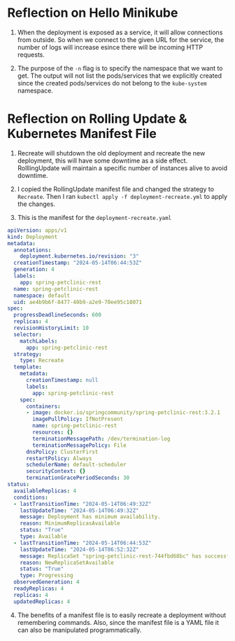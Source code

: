 # Reflection on Hello Minikube

1. When the deployment is exposed as a service, it will allow connections from outside. So when we connect to the given URL for the service, the number of logs will increase esince there will be incoming HTTP requests.

2. The purpose of the `-n` flag is to specify the namespace that we want to get. The output will not list the pods/services that we explicitly created since the created pods/services do not belong to the `kube-system` namespace.

# Reflection on Rolling Update & Kubernetes Manifest File

1. Recreate will shutdown the old deployment and recreate the new deployment, this will have some downtime as a side effect. RolllingUpdate will maintain a specific number of instances alive to avoid downtime.

2. I copied the RollingUpdate manifest file and changed the strategy to `Recreate`. Then I ran `kubectl apply -f deployment-recreate.yml` to apply the changes. 

3. This is the manifest for the `deployment-recreate.yaml`
```yaml
apiVersion: apps/v1
kind: Deployment
metadata:
  annotations:
    deployment.kubernetes.io/revision: "3"
  creationTimestamp: "2024-05-14T06:44:53Z"
  generation: 4
  labels:
    app: spring-petclinic-rest
  name: spring-petclinic-rest
  namespace: default
  uid: ae4b9b6f-8477-40b9-a2e9-70ee95c18071
spec:
  progressDeadlineSeconds: 600
  replicas: 4
  revisionHistoryLimit: 10
  selector:
    matchLabels:
      app: spring-petclinic-rest
  strategy:
    type: Recreate
  template:
    metadata:
      creationTimestamp: null
      labels:
        app: spring-petclinic-rest
    spec:
      containers:
      - image: docker.io/springcommunity/spring-petclinic-rest:3.2.1
        imagePullPolicy: IfNotPresent
        name: spring-petclinic-rest
        resources: {}
        terminationMessagePath: /dev/termination-log
        terminationMessagePolicy: File
      dnsPolicy: ClusterFirst
      restartPolicy: Always
      schedulerName: default-scheduler
      securityContext: {}
      terminationGracePeriodSeconds: 30
status:
  availableReplicas: 4
  conditions:
  - lastTransitionTime: "2024-05-14T06:49:32Z"
    lastUpdateTime: "2024-05-14T06:49:32Z"
    message: Deployment has minimum availability.
    reason: MinimumReplicasAvailable
    status: "True"
    type: Available
  - lastTransitionTime: "2024-05-14T06:44:53Z"
    lastUpdateTime: "2024-05-14T06:52:32Z"
    message: ReplicaSet "spring-petclinic-rest-744fbd68bc" has successfully progressed.
    reason: NewReplicaSetAvailable
    status: "True"
    type: Progressing
  observedGeneration: 4
  readyReplicas: 4
  replicas: 4
  updatedReplicas: 4
```

4. The benefits of a manifest file is to easily recreate a deployment without remembering commands. Also, since the manifest file is a YAML file it can also be manipulated programmatically.
